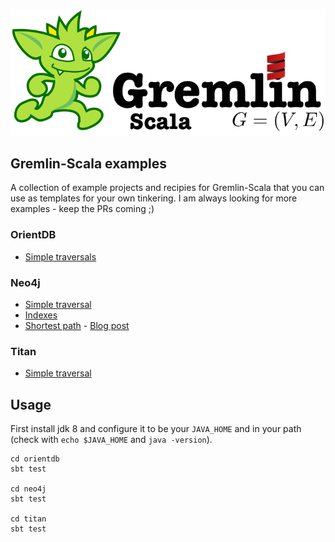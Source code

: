 ![logo](https://github.com/mpollmeier/gremlin-scala/raw/master/doc/images/gremlin-scala-logo.png)

## Gremlin-Scala examples
A collection of example projects and recipies for Gremlin-Scala that you can use as templates for your own tinkering. I am always looking for more examples - keep the PRs coming ;)

### OrientDB

* [Simple traversals](orientdb/src/test/scala/SimpleSpec.scala)

### Neo4j

* [Simple traversal](neo4j/src/test/scala/SimpleSpec.scala)
* [Indexes](neo4j/src/test/scala/IndexSpec.scala)
* [Shortest path](neo4j/src/test/scala/ShortestPathSpec.scala) - [Blog post](http://www.michaelpollmeier.com/2014/12/27/gremlin-scala-shortest-path/)

### Titan

* [Simple traversal](titan/src/test/scala/SimpleSpec.scala)

## Usage
First install jdk 8 and configure it to be your `JAVA_HOME` and in your path (check with `echo $JAVA_HOME` and `java -version`). 
```
cd orientdb
sbt test

cd neo4j
sbt test

cd titan
sbt test
```
